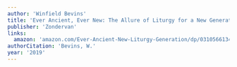 ```yaml
---
author: 'Winfield Bevins'
title: 'Ever Ancient, Ever New: The Allure of Liturgy for a New Generation'
publisher: 'Zondervan'
links:
  amazon: 'amazon.com/Ever-Ancient-New-Liturgy-Generation/dp/0310566134/ref=sr_1_1?crid=1274GZIEX1W5M&keywords=ever+ancient+ever+new&qid=1578122047&s=books&sprefix=ever+ancient%2Cstripbooks%2C195&sr=1-1'
authorCitation: 'Bevins, W.'
year: '2019'
---
```

